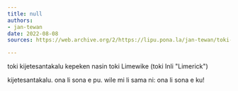 ```yaml
---
title: null
authors:
- jan-tewan
date: 2022-08-08
sources: https://web.archive.org/2/https://lipu.pona.la/jan-tewan/toki-kijetesantakalu-kepeken-nasin-toki-limewike-toki-inli-limerick

---
```


toki kijetesantakalu kepeken nasin toki Limewike (toki Inli "Limerick")

kijetesantakalu.
ona li sona e pu.
wile mi
li sama ni:
ona li sona e ku!